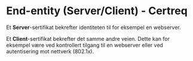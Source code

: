 # End-entity (Server/Client) - Certreq

Et **Server**-sertifikat bekrefter identiteten til for eksempel en webserver.

Et **Client**-sertifikat bekrefter det samme andre veien. Dette kan for eksempel være ved kontrollert tilgang til en webserver eller ved autentisering mot nettverk (802.1x).